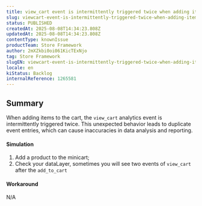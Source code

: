 ```yaml
---
title: view_cart event is intermittently triggered twice when adding items to the minicart
slug: viewcart-event-is-intermittently-triggered-twice-when-adding-items-to-the-minicart
status: PUBLISHED
createdAt: 2025-08-08T14:34:23.808Z
updatedAt: 2025-08-08T14:34:23.808Z
contentType: knownIssue
productTeam: Store Framework
author: 2mXZkbi0oi061KicTExNjo
tag: Store Framework
slugEN: viewcart-event-is-intermittently-triggered-twice-when-adding-items-to-the-minicart
locale: en
kiStatus: Backlog
internalReference: 1265581
---
```


## Summary


When adding items to the cart, the `view_cart` analytics event is intermittently triggered twice. This unexpected behavior leads to duplicate event entries, which can cause inaccuracies in data analysis and reporting.


#### Simulation



1. Add a product to the minicart;
2. Check your dataLayer, sometimes you will see two events of `view_cart` after the `add_to_cart`


#### Workaround


N/A



